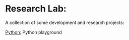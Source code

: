 # Research Lab:
A collection of some development and research projects:


[Python:](./Python) Python playground



